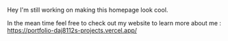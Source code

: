Hey I'm still working on making this homepage look cool.

In the mean time feel free to check out my website to learn more about me : <br>
https://portfolio-daj8112s-projects.vercel.app/

<!--
**DAJ8112/DAJ8112** is a ✨ _special_ ✨ repository because its `README.md` (this file) appears on your GitHub profile.

Here are some ideas to get you started:

- 🔭 I’m currently working on ...
- 🌱 I’m currently learning ...
- 👯 I’m looking to collaborate on ...
- 🤔 I’m looking for help with ...
- 💬 Ask me about ...
- 📫 How to reach me: ...
- 😄 Pronouns: ...
- ⚡ Fun fact: ...
-->

